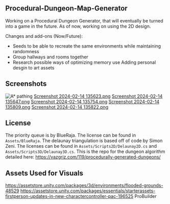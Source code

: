 ## Procedural-Dungeon-Map-Generator
Working on a Procedural Dungeon Generator, that will eventually be turned into a game in the future. As of now, working on using the 2D design.

Changes and add-ons (Now/Future): 
* Seeds to be able to recreate the same environments while maintaining randomness
* Group hallways and rooms together 
* Research possible ways of optimizing memory use Adding personal desgin to art assets

## Screenshots

![A* pathing](https://vazgriz.com/wp-content/uploads/2019/11/dungeon5.gif)
[Screenshot 2024-02-14 135623.png](https://github.com/thegameworden/ProceduralDungeonGenerator/blob/main/Screenshot%202024-02-14%20135623.png)
[Screenshot 2024-02-14 135647.png](https://github.com/thegameworden/ProceduralDungeonGenerator/blob/main/Screenshot%202024-02-14%20135647.png)
[Screenshot 2024-02-14 135754.png](https://github.com/thegameworden/ProceduralDungeonGenerator/blob/main/Screenshot%202024-02-14%20135754.png)
[Screenshot 2024-02-14 135809.png](https://github.com/thegameworden/ProceduralDungeonGenerator/blob/main/Screenshot%202024-02-14%20135809.png)
[Screenshot 2024-02-14 135822.png](https://github.com/thegameworden/ProceduralDungeonGenerator/blob/main/Screenshot%202024-02-14%20135822.png)

## License

The priority queue is by BlueRaja. The license can be found in `Assets/BlueRaja`.
The delaunay triangulation is based off of code by Simon Zeni. The licenses can be found in `Assets/Scripts2D/Delaunay2D.cs` and `Assets/Scripts3D/Delaunay3D.cs`.
This is the repo for the dungeon algorithm detailed here: https://vazgriz.com/119/procedurally-generated-dungeons/

## Assets Used for Visuals
https://assetstore.unity.com/packages/3d/environments/flooded-grounds-48529
https://assetstore.unity.com/packages/essentials/starterassets-firstperson-updates-in-new-charactercontroller-pac-196525
ProBuilder
